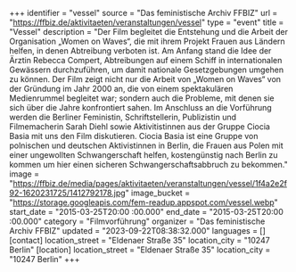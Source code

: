 +++
identifier = "vessel"
source = "Das feministische Archiv FFBIZ"
url = "https://ffbiz.de/aktivitaeten/veranstaltungen/vessel"
type = "event"
title = "Vessel"
description = "Der Film begleitet die Entstehung und die Arbeit der Organisation „Women on Waves“, die mit ihrem Projekt Frauen aus Ländern helfen, in denen Abtreibung verboten ist.
Am Anfang stand die Idee der Ärztin Rebecca Compert, Abtreibungen auf einem Schiff in internationalen Gewässern durchzuführen, um damit nationale Gesetzgebungen umgehen zu können. Der Film zeigt nicht nur die Arbeit von „Women on Waves“ von der Gründung im Jahr 2000 an, die von einem spektakulären Medienrummel begleitet war; sondern auch die Probleme, mit denen sie sich über die Jahre konfrontiert sahen.
Im Anschluss an die Vorführung werden die Berliner Feministin, Schriftstellerin, Publizistin und Filmemacherin Sarah Diehl sowie Aktivitistinnen aus der Gruppe Ciocia Basia mit uns den Film diskutieren. Ciocia Basia ist eine Gruppe von polnischen und deutschen Aktivistinnen in Berlin, die Frauen aus Polen mit einer ungewollten Schwangerschaft helfen, kostengünstig nach Berlin zu kommen um hier einen sicheren Schwangerschaftsabbruch zu bekommen."
image = "https://ffbiz.de/media/pages/aktivitaeten/veranstaltungen/vessel/1f4a2e2f92-1620231725/1412792178.jpg"
image_bucket = "https://storage.googleapis.com/fem-readup.appspot.com/vessel.webp"
start_date = "2015-03-25T20:00 :00.000"
end_date = "2015-03-25T20:00 :00.000"
category = "Filmvorführung"
organizer = "Das feministische Archiv FFBIZ"
updated = "2023-09-22T08:38:32.000"
languages = []
[contact]
location_street = "Eldenaer Straße 35"
location_city = "10247 Berlin"
[location]
location_street = "Eldenaer Straße 35"
location_city = "10247 Berlin"
+++
